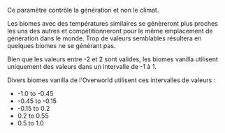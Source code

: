 Ce paramètre contrôle la génération et non le climat.

Les biomes avec des températures similaires se génèreront plus proches les uns des autres et compétitionneront pour le même emplacement de génération dans le monde. Trop de valeurs semblables résultera en quelques biomes ne se générant pas.

Bien que les valeurs entre -2 et 2 sont valides, les biomes vanilla utilisent uniquement des valeurs dans un intervalle de -1 à 1.

Divers biomes vanilla de l'Overworld utilisent ces intervalles de valeurs :

* -1.0 to -0.45
* -0.45 to -0.15
* -0.15 to 0.2
* 0.2 to 0.55
* 0.5 to 1.0